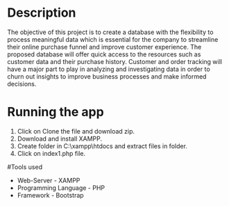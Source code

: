 # Description
The objective of this project is to create a database with the flexibility to process meaningful data which is essential for the company to streamline their online purchase funnel and improve customer experience. 
The proposed database will offer quick access to the resources such as customer data and their purchase history. 
Customer and order tracking will have a major part to play in analyzing and investigating data in order to churn out insights to improve business processes and make informed decisions.

# Running the app
1. Click on Clone the file and download zip.
2. Download and install XAMPP.
3. Create folder in C:\xampp\htdocs and extract files in folder.
4. Click on index1.php file.

#Tools used
* Web-Server - XAMPP
* Programming Language - PHP
* Framework - Bootstrap
